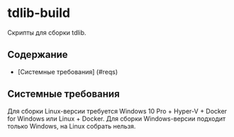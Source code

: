 # tdlib-build
Скрипты для сборки tdlib.

## Содержание
- [Системные требования] (#reqs)

<a name="reqs"></a>
## Системные требования
Для сборки Linux-версии требуется Windows 10 Pro + Hyper-V + Docker for Windows или Linux + Docker. Для сборки Windows-версии подходит только Windows, на Linux собрать нельзя.
